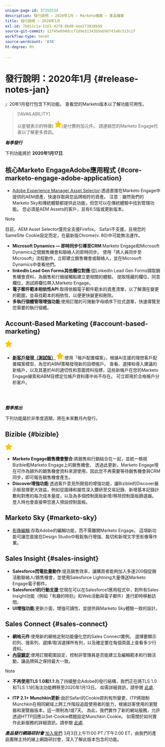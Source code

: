 ```yaml
---
unique-page-id: 37355534
description: 發行說明 — 2020年1月 — Marketo檔案 — 產品檔案
title: 發行說明 — 2020年1月
exl-id: 7b011c1a-1161-42f8-8bd0-4ee273928b59
source-git-commit: 12f45e694dccf1d9e51343b5eb9d743a8c513c1f
workflow-type: tm+mt
source-wordcount: '838'
ht-degree: 0%

---
```


# 發行說明：2020年1月 {#release-notes-jan}

』20年1月發行包含下列功能。 查看您的Marketo版本以了解功能可用性。

>[!AVAILABILITY]
>
>以星號表示的特徵( ![（星號）](assets/yellow-star.png))是付費附加元件。 請連絡您的Marketo Engage代表以了解更多資訊。

**_每季發行_**

下列功能將於 **2020年1月17日**.

## 核心Marketo EngageAdobe應用程式 {#core-marketo-engage-adobe-application}

* [Adobe Experience Manager Asset Selector](/help/marketo/product-docs/adobe-experience-cloud-integrations/importing-assets-with-adobe-experience-manager.md):透過直接在Marketo Engage中提供的AEM資產，快速存取與您品牌相符的資產。 注意：雖然我們的Marketo Sky和傳統體驗都提供此功能，但您可以在傳統體驗中找到管理功能。 您必須是AEM Assets的客戶，且有6.5版或更新版本。

>[!NOTE]
>
>目前，AEM Asset Selector僅完全支援Firefox。 Safari不支援，且視您的SameSite Cookie設定而定，在最新版Chrome(v. 80)中可能無法運作。

* **Microsoft Dynamics — 即時同步引導至CRM**:Marketo Engage和Microsoft Dynamics之間銷售機會和聯絡人的即時同步。 使用「將人員同步至Microsoft」流程動作，立即建立銷售機會或聯絡人，並在Microsoft Dynamics中查看他們。
* **linkedIn Lead Gen Forms其他欄位對應**:從LinkedIn Lead Gen Forms擷取銷售機會資料，為銷售和行銷接觸點建立更相關的體驗。 提取隱藏的欄位、同意欄位，測試將欄位帶入Marketo Engage。
* **電子郵件範本相依性API**:取得依賴電子郵件範本的資產清單，以了解潛在變更的範圍，並尋找範本的相依性，以便更快變更和刪除。
* **多執行個體管理增強功能**:使用訂閱的可捲動字母順序下拉式選單，快速導覽至您需要的執行個體。

## Account-Based Marketing {#account-based-marketing}

![（星號）](assets/yellow-star.png)

* **[新客戶發現（測試版）](https://docs.marketo.com/x/WQA6Ag) ![（星號）](assets/yellow-star.png)**:使用「帳戶配置檔案」，根據AI支援的理想客戶配置檔案模型，為您的ABM策略發現新的目標帳戶。 查看、選擇和導入建議的新帳戶，以及其基於AI的適切性和意圖資料指標，這些新帳戶在您的Marketo Engage線索和ABM目標定位帳戶資料庫中尚不存在。 可立即用於合格帳戶分析客戶。

<br> 

**_整季推出_**

下列功能屬於非季度週期，將在未來數月內發行。

## Bizible {#bizible}

![（星號）](assets/yellow-star.png)

* **Marketo Engage銷售機會整合**:將銷售和行銷結合在一起，並統一檢視Bizible和Marketo Engage上的銷售機會。 透過此更新，Marketo Engage現在可作為額外的銷售機會資料來源使用，因此您不再需要等待銷售機會與CRM同步，即可報告銷售機會產生。
* **Discover增強功能**:透過客戶意見所開發的增強功能，讓Bizible的Discover展示板發揮更大效益，例如從圖磚和屬性深入鑽研至交易記錄、新增基本記錄計數和對應的每次成本量度，以及為多個控制面板新增/移除控制面板篩選器。 登入時也會直接帶您進入預設控制面板。

## Marketo Sky {#marketo-sky}

* [影像編輯](https://experienceleague.adobe.com/docs/marketo/sky/design-studio/marketo-image-editor.html?lang=en#design-studio):存取Adobe的編輯功能，而不需離開Marketo Engage。 這項新功能可讓您直接在Design Studio中輕鬆執行增強、裁切和新增文字至影像等作業。

## Sales Insight {#sales-insight}

* **Salesforce閃電批量動作**:提高銷售效率，讓購買者能夠加入多達200個促銷活動聯絡人/銷售機會，並使用Salesforce Lightning大量傳送Marketo Engage電子郵件。
* **Salesforce1的行動支援**:您現在可以在Salesforce1應用程式中，對所有Sales Insight功能（例如「有趣的時刻」和Web活動與電子郵件）進行即時移動訪問。
* **UI增強功能**:更新介面，增強可讀性，並提供與Marketo Sky體驗一致的設計。

## Sales Connect {#sales-connect}

* **網格元件**:使用新的網格定制功能優化您的Sales Connect實例。 選擇要顯示的列、搜索列、選擇/取消選擇所有列，以及確定要在每個頁面上查看多少行資料。
* **[內容鎖定](/help/marketo/product-docs/marketo-sales-connect/admin/content-lockdown.md)**:使用訂閱範圍設定，控制非管理員是否能建立及編輯範本和行銷活動，讓品牌與之保持最大一致。

>[!NOTE]
>
>* **不再使用TLS 1.0和1.1**:為了持續整合Adobe的發行結構，我們正在將TLS 1.0和TLS 1.1的淘汰功能轉移至2020年1月13日。 如需詳細資訊，請參閱 [此處](https://nation.marketo.com/docs/DOC-7059-tls-10-11-deprecation-faq).
>
>* **ITP 2.1+ Munchkin更新**:由於Safari的Cookie原則有所變更，ITP將限制Munchkin在相同網域上跨工作階段追蹤使用者的能力，根據訪客使用的瀏覽器和瀏覽器版本，這一限制為1或7天。 為此，我們實作了新的網站服務，允許透過HTTP回應以Set-Cookie標題設定Munchkin Cookie。 如需關於如何實作此新服務的詳細資訊，請參閱 [此處](https://nation.marketo.com/docs/DOC-7351).


**_產品發行網路研討會_** [加入我們](https://engage.marketo.com/Jan_Feb_20_Release_Webinar_Registration.html) 3月3日上午11:00 PT /下午2:00 ET，由我們的產品團隊主持的線上網路研討會，深入了解此版本包含的功能。
